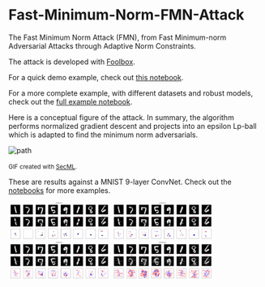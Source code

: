 # Fast-Minimum-Norm-FMN-Attack

The Fast Minimum Norm Attack (FMN), from 
Fast Minimum-norm Adversarial Attacks through Adaptive Norm Constraints.

The attack is developed with [Foolbox](https://foolbox.readthedocs.io/en/stable/).

For a quick demo example, check out [this notebook](src/fmn_example.ipynb).

For a more complete example, with different datasets and robust models, check out 
the [full example notebook](src/fmn_demo.ipynb).

Here is a conceptual figure of the attack. In summary, the algorithm performs normalized 
gradient descent and projects into an epsilon Lp-ball which is adapted to 
find the minimum norm adversarials.

<img src="assets/gifs/path.gif" alt="path" width="400"/>

<small> GIF created with [SecML](https://secml.gitlab.io/).</small>

These are results against a MNIST 9-layer ConvNet. Check out the [notebooks](src/fmn_demo.ipynb) for more examples.

<img src="assets/images/examples_L0FMNAttack.png" alt="L0" style="width:200px;"/>
<img src="assets/images/examples_L1FMNAttack.png" alt="L1" style="width:200px;"/>
<img src="assets/images/examples_L2FMNAttack.png" alt="L2" style="width:200px;"/>
<img src="assets/images/examples_LInfFMNAttack.png" alt="LInf" style="width:200px;"/>
